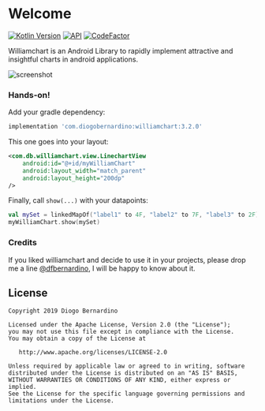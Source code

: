 # Welcome

[![Kotlin Version](https://img.shields.io/badge/kotlin-1.3.50-blue.svg)](https://kotlinlang.org)
[![API](https://img.shields.io/badge/API-16%2B-brightgreen.svg?style=flat)](https://android-arsenal.com/api?level=16)
[![CodeFactor](https://www.codefactor.io/repository/github/diogobernardino/williamchart/badge)](https://www.codefactor.io/repository/github/diogobernardino/williamchart)

Williamchart is an Android Library to rapidly implement attractive and insightful charts in android applications.

![screenshot][4]

### Hands-on!

Add your gradle dependency:

``` groovy
implementation 'com.diogobernardino:williamchart:3.2.0'
```

This one goes into your layout:

```xml
<com.db.williamchart.view.LinechartView
	android:id="@+id/myWilliamChart"
	android:layout_width="match_parent"
	android:layout_height="200dp"
/>
```

Finally, call `show(...)` with your datapoints:

```kotlin
val mySet = linkedMapOf("label1" to 4F, "label2" to 7F, "label3" to 2F)
myWilliamChart.show(mySet)
```

### Credits

If you liked williamchart and decide to use it in your projects, please drop me a line [@dfbernardino][1], I will be happy to know about it.

License
-------

    Copyright 2019 Diogo Bernardino

    Licensed under the Apache License, Version 2.0 (the "License");
    you may not use this file except in compliance with the License.
    You may obtain a copy of the License at

       http://www.apache.org/licenses/LICENSE-2.0

    Unless required by applicable law or agreed to in writing, software
    distributed under the License is distributed on an "AS IS" BASIS,
    WITHOUT WARRANTIES OR CONDITIONS OF ANY KIND, either express or implied.
    See the License for the specific language governing permissions and
    limitations under the License.

[1]: https://twitter.com/dfbernardino
[2]: ./art/phone.png
[3]: ./art/watch.png
[4]: ./art/demo_screenshot.png